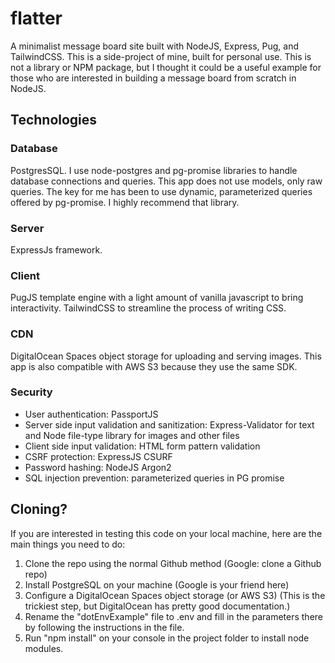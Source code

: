 # flatter

A minimalist message board site built with NodeJS, Express, Pug, and TailwindCSS. This is a side-project of mine, built for personal use. This is not a library or NPM package, but I thought it could be a useful example for those who are interested in building a message board from scratch in NodeJS.

## Technologies

### Database
PostgresSQL. I use node-postgres and pg-promise libraries to handle database connections and queries. This app does not use models, only raw queries. The key for me has been to use dynamic, parameterized queries offered by pg-promise. I highly recommend that library.

### Server
ExpressJs framework.

### Client 
PugJS template engine with a light amount of vanilla javascript to bring interactivity. TailwindCSS to streamline the process of writing CSS. 

### CDN 
DigitalOcean Spaces object storage for uploading and serving images. This app is also compatible with AWS S3 because they use the same SDK.

### Security
- User authentication: PassportJS
- Server side input validation and sanitization: Express-Validator for text and Node file-type library for images and other files 
- Client side input validation: HTML form pattern validation 
- CSRF protection: ExpressJS CSURF
- Password hashing: NodeJS Argon2
- SQL injection prevention: parameterized queries in PG promise

## Cloning? 

If you are interested in testing this code on your local machine, here are the main things you need to do: 
1) Clone the repo using the normal Github method (Google: clone a Github repo)
2) Install PostgreSQL on your machine (Google is your friend here)
3) Configure a DigitalOcean Spaces object storage (or AWS S3) (This is the trickiest step, but DigitalOcean has pretty good documentation.)
4) Rename the "dotEnvExample" file to .env and fill in the parameters there by following the instructions in the file.
5) Run "npm install" on your console in the project folder to install node modules.


